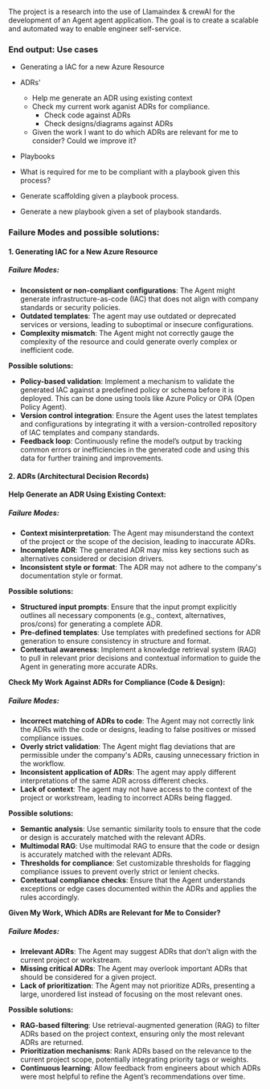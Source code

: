 The project is a research into the use of Llamaindex & crewAI for the development of an Agent agent application. The goal is to 
create a scalable and automated way to enable engineer self-service.



### End output: Use cases

- Generating a IAC for a new Azure Resource
- ADRs'
  - Help me generate an ADR using existing context
  - Check my current work aganist ADRs for compliance.
    - Check code against ADRs
    - Check designs/diagrams against ADRs
  - Given the work I want to do which ADRs are relevant for me to consider? Could we improve it?
  
- Playbooks
- What is required for me to be compliant with a playbook given this process?
- Generate scaffolding given a playbook process.
- Generate a new playbook given a set of playbook standards.


### Failure Modes and possible solutions:

#### 1. **Generating IAC for a New Azure Resource**

##### Failure Modes:
- **Inconsistent or non-compliant configurations**: The Agent might generate infrastructure-as-code (IAC) that does not align with company standards or security policies.
- **Outdated templates**: The agent may use outdated or deprecated services or versions, leading to suboptimal or insecure configurations.
- **Complexity mismatch**: The Agent might not correctly gauge the complexity of the resource and could generate overly complex or inefficient code.

**Possible solutions:**
- **Policy-based validation**: Implement a mechanism to validate the generated IAC against a predefined policy or schema before it is deployed. This can be done using tools like Azure Policy or OPA (Open Policy Agent).
- **Version control integration**: Ensure the Agent uses the latest templates and configurations by integrating it with a version-controlled repository of IAC templates and company standards.
- **Feedback loop**: Continuously refine the model’s output by tracking common errors or inefficiencies in the generated code and using this data for further training and improvements.


#### 2. **ADRs (Architectural Decision Records)**

**Help Generate an ADR Using Existing Context:**

##### Failure Modes:
- **Context misinterpretation**: The Agent may misunderstand the context of the project or the scope of the decision, leading to inaccurate ADRs.
- **Incomplete ADR**: The generated ADR may miss key sections such as alternatives considered or decision drivers.
- **Inconsistent style or format**: The ADR may not adhere to the company's documentation style or format.

**Possible solutions:**
- **Structured input prompts**: Ensure that the input prompt explicitly outlines all necessary components (e.g., context, alternatives, pros/cons) for generating a complete ADR.
- **Pre-defined templates**: Use templates with predefined sections for ADR generation to ensure consistency in structure and format.
- **Contextual awareness**: Implement a knowledge retrieval system (RAG) to pull in relevant prior decisions and contextual information to guide the Agent in generating more accurate ADRs.


**Check My Work Against ADRs for Compliance (Code & Design):**

##### Failure Modes:
- **Incorrect matching of ADRs to code**: The Agent may not correctly link the ADRs with the code or designs, leading to false positives or missed compliance issues.
- **Overly strict validation**: The Agent might flag deviations that are permissible under the company's ADRs, causing unnecessary friction in the workflow.
- **Inconsistent application of ADRs**: The agent may apply different interpretations of the same ADR across different checks.
- **Lack of context**: The agent may not have access to the context of the project or workstream, leading to incorrect ADRs being flagged.

**Possible solutions:**
- **Semantic analysis**: Use semantic similarity tools to ensure that the code or design is accurately matched with the relevant ADRs.
- **Multimodal RAG**: Use multimodal RAG to ensure that the code or design is accurately matched with the relevant ADRs.
- **Thresholds for compliance**: Set customizable thresholds for flagging compliance issues to prevent overly strict or lenient checks.
- **Contextual compliance checks**: Ensure that the Agent understands exceptions or edge cases documented within the ADRs and applies the rules accordingly.


**Given My Work, Which ADRs are Relevant for Me to Consider?**

##### Failure Modes:
- **Irrelevant ADRs**: The Agent may suggest ADRs that don’t align with the current project or workstream.
- **Missing critical ADRs**: The Agent may overlook important ADRs that should be considered for a given project.
- **Lack of prioritization**: The Agent may not prioritize ADRs, presenting a large, unordered list instead of focusing on the most relevant ones.

**Possible solutions:**
- **RAG-based filtering**: Use retrieval-augmented generation (RAG) to filter ADRs based on the project context, ensuring only the most relevant ADRs are returned.
- **Prioritization mechanisms**: Rank ADRs based on the relevance to the current project scope, potentially integrating priority tags or weights.
- **Continuous learning**: Allow feedback from engineers about which ADRs were most helpful to refine the Agent’s recommendations over time.

